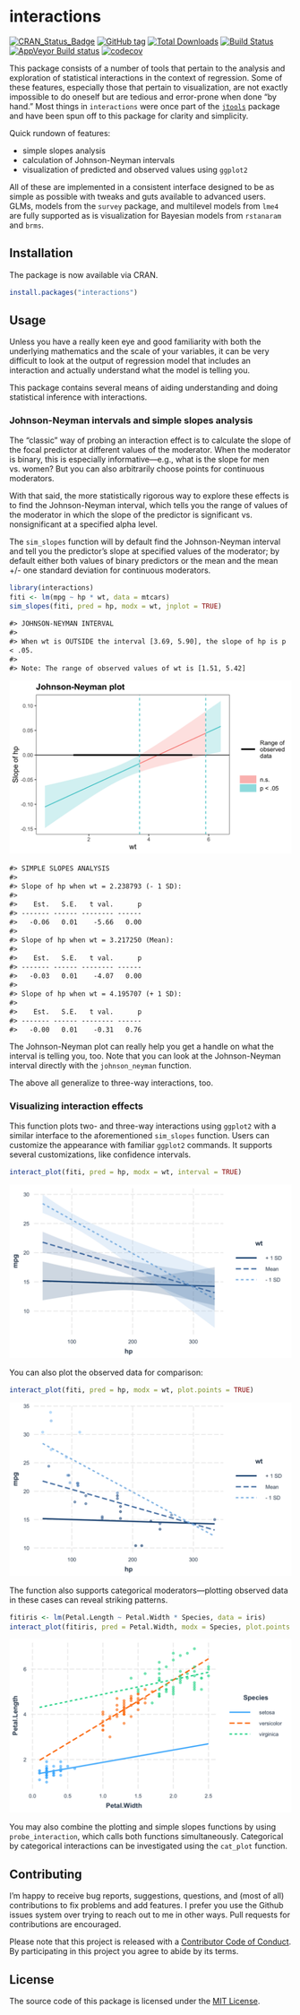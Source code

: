 
<!-- README.md is generated from README.Rmd. Please edit that file -->

# interactions

[![CRAN_Status_Badge](https://www.r-pkg.org/badges/version-ago/interactions)](https://cran.r-project.org/package=interactions)
[![GitHub
tag](https://img.shields.io/github/tag/jacob-long/interactions.svg?label=Github)](https://github.com/jacob-long/interactions)
[![Total
Downloads](https://cranlogs.r-pkg.org/badges/grand-total/interactions)](https://cran.r-project.org/package=interactions)
[![Build
Status](https://github.com/jacob-long/interactions/workflows/R-CMD-check/badge.svg)](https://github.com/jacob-long/interactions/actions)
[![AppVeyor Build
status](https://ci.appveyor.com/api/projects/status/qfyn5cwomufqxath?svg=true)](https://ci.appveyor.com/project/jacob-long/interactions)
[![codecov](https://codecov.io/gh/jacob-long/interactions/branch/master/graph/badge.svg)](https://codecov.io/gh/jacob-long/interactions)
<!-- [![Project Status: Active - The project has reached a stable, usable state and is being actively developed.](http://www.repostatus.org/badges/latest/active.svg)](http://www.repostatus.org/#active) [![MIT License](https://img.shields.io/badge/license-MIT-blue.svg?style=flat)](https://opensource.org/licenses/MIT) -->

This package consists of a number of tools that pertain to the analysis
and exploration of statistical interactions in the context of
regression. Some of these features, especially those that pertain to
visualization, are not exactly impossible to do oneself but are tedious
and error-prone when done “by hand.” Most things in `interactions` were
once part of the [`jtools`](https://jtools.jacob-long.com) package and
have been spun off to this package for clarity and simplicity.

Quick rundown of features:

-   simple slopes analysis
-   calculation of Johnson-Neyman intervals
-   visualization of predicted and observed values using `ggplot2`

All of these are implemented in a consistent interface designed to be as
simple as possible with tweaks and guts available to advanced users.
GLMs, models from the `survey` package, and multilevel models from
`lme4` are fully supported as is visualization for Bayesian models from
`rstanaram` and `brms`.

## Installation

The package is now available via CRAN.

``` r
install.packages("interactions")
```

## Usage

Unless you have a really keen eye and good familiarity with both the
underlying mathematics and the scale of your variables, it can be very
difficult to look at the output of regression model that includes an
interaction and actually understand what the model is telling you.

This package contains several means of aiding understanding and doing
statistical inference with interactions.

### Johnson-Neyman intervals and simple slopes analysis

The “classic” way of probing an interaction effect is to calculate the
slope of the focal predictor at different values of the moderator. When
the moderator is binary, this is especially informative—e.g., what is
the slope for men vs. women? But you can also arbitrarily choose points
for continuous moderators.

With that said, the more statistically rigorous way to explore these
effects is to find the Johnson-Neyman interval, which tells you the
range of values of the moderator in which the slope of the predictor is
significant vs.  nonsignificant at a specified alpha level.

The `sim_slopes` function will by default find the Johnson-Neyman
interval and tell you the predictor’s slope at specified values of the
moderator; by default either both values of binary predictors or the
mean and the mean +/- one standard deviation for continuous moderators.

``` r
library(interactions)
fiti <- lm(mpg ~ hp * wt, data = mtcars)
sim_slopes(fiti, pred = hp, modx = wt, jnplot = TRUE)
```

    #> JOHNSON-NEYMAN INTERVAL 
    #> 
    #> When wt is OUTSIDE the interval [3.69, 5.90], the slope of hp is p < .05.
    #> 
    #> Note: The range of observed values of wt is [1.51, 5.42]

![](man/figures/j-n-plot-1.png)<!-- -->

    #> SIMPLE SLOPES ANALYSIS 
    #> 
    #> Slope of hp when wt = 2.238793 (- 1 SD): 
    #> 
    #>    Est.   S.E.   t val.      p
    #> ------- ------ -------- ------
    #>   -0.06   0.01    -5.66   0.00
    #> 
    #> Slope of hp when wt = 3.217250 (Mean): 
    #> 
    #>    Est.   S.E.   t val.      p
    #> ------- ------ -------- ------
    #>   -0.03   0.01    -4.07   0.00
    #> 
    #> Slope of hp when wt = 4.195707 (+ 1 SD): 
    #> 
    #>    Est.   S.E.   t val.      p
    #> ------- ------ -------- ------
    #>   -0.00   0.01    -0.31   0.76

The Johnson-Neyman plot can really help you get a handle on what the
interval is telling you, too. Note that you can look at the
Johnson-Neyman interval directly with the `johnson_neyman` function.

The above all generalize to three-way interactions, too.

### Visualizing interaction effects

This function plots two- and three-way interactions using `ggplot2` with
a similar interface to the aforementioned `sim_slopes` function. Users
can customize the appearance with familiar `ggplot2` commands. It
supports several customizations, like confidence intervals.

``` r
interact_plot(fiti, pred = hp, modx = wt, interval = TRUE)
```

![](man/figures/interact_plot_continuous-1.png)<!-- -->

You can also plot the observed data for comparison:

``` r
interact_plot(fiti, pred = hp, modx = wt, plot.points = TRUE)
```

![](man/figures/interact_plot_continuous_points-1.png)<!-- -->

The function also supports categorical moderators—plotting observed data
in these cases can reveal striking patterns.

``` r
fitiris <- lm(Petal.Length ~ Petal.Width * Species, data = iris)
interact_plot(fitiris, pred = Petal.Width, modx = Species, plot.points = TRUE)
```

![](man/figures/interact_plot_factor-1.png)<!-- -->

You may also combine the plotting and simple slopes functions by using
`probe_interaction`, which calls both functions simultaneously.
Categorical by categorical interactions can be investigated using the
`cat_plot` function.

## Contributing

I’m happy to receive bug reports, suggestions, questions, and (most of
all) contributions to fix problems and add features. I prefer you use
the Github issues system over trying to reach out to me in other ways.
Pull requests for contributions are encouraged.

Please note that this project is released with a [Contributor Code of
Conduct](https://github.com/jacob-long/interactions/blob/master/CONDUCT.md).
By participating in this project you agree to abide by its terms.

## License

The source code of this package is licensed under the [MIT
License](https://opensource.org/licenses/mit-license.php).
